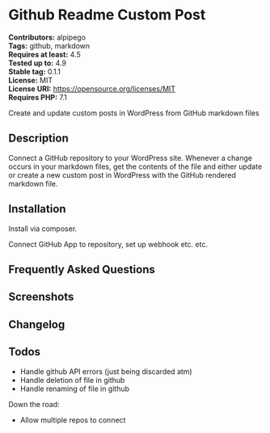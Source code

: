 # Github Readme Custom Post #
**Contributors:** alpipego  
**Tags:** github, markdown  
**Requires at least:** 4.5  
**Tested up to:** 4.9  
**Stable tag:** 0.1.1  
**License:** MIT  
**License URI:** https://opensource.org/licenses/MIT  
**Requires PHP:** 7.1  

Create and update custom posts in WordPress from GitHub markdown files

## Description ##

Connect a GitHub repository to your WordPress site. Whenever a change occurs in your markdown files, get the contents of the file and either update or create a new custom post in WordPress with the GitHub rendered markdown file.

## Installation ##

Install via composer.

Connect GitHub App to repository, set up webhook etc. etc.

## Frequently Asked Questions ##


## Screenshots ##

## Changelog ##

## Todos ##

* Handle github API errors (just being discarded atm)
* Handle deletion of file in github
* Handle renaming of file in github

Down the road:

* Allow multiple repos to connect
